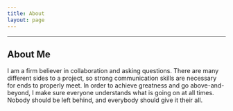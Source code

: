 ```yaml
---
title: About
layout: page
---
```


---

<h2>About Me</h2>
<p>I am a firm believer in collaboration and asking questions. There are many different sides to a project, so strong communication skills are necessary for ends to properly meet. In order to achieve greatness and go above-and-beyond, I make sure everyone understands what is going on at all times. Nobody should be left behind, and everybody should give it their all.</p>
